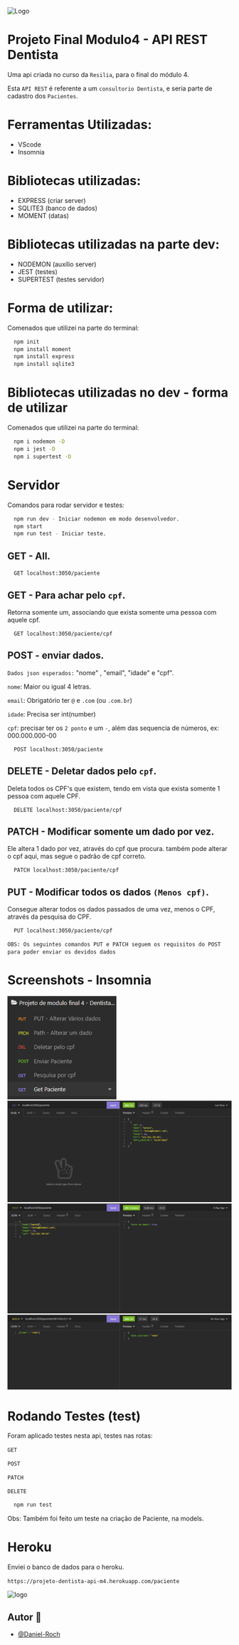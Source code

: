 ![Logo](https://static.wixstatic.com/media/af86ec_5850213055aa4ae8a4ecd4195d65d08d~mv2.png/v1/fill/w_154,h_22,al_c,q_85,usm_0.66_1.00_0.01/logo.webp)

# Projeto Final Modulo4 - API REST Dentista

Uma api criada no curso da `Resilia`, para o final do módulo 4.

Esta `API REST` é referente a um `consultorio Dentista`, e seria parte de cadastro dos `Pacientes`.

# Ferramentas Utilizadas:

- VScode
- Insomnia

# Bibliotecas utilizadas:

- EXPRESS (criar server)
- SQLITE3 (banco de dados)
- MOMENT (datas)

# Bibliotecas utilizadas na parte dev:

- NODEMON (auxílio server)
- JEST (testes)
- SUPERTEST (testes servidor)

# Forma de utilizar:

Comenados que utilizei na parte do terminal:

```bash
  npm init
  npm install moment
  npm install express
  npm install sqlite3
```

# Bibliotecas utilizadas no dev - forma de utilizar

Comenados que utilizei na parte do terminal:

```bash
  npm i nodemon -D
  npm i jest -D
  npm i supertest -D
```

# Servidor

Comandos para rodar servidor e testes:

```bash
  npm run dev - Iniciar nodemon em modo desenvolvedor.
  npm start
  npm run test - Iniciar teste.
```

## GET - All.

```http
  GET localhost:3050/paciente
```

## GET - Para achar pelo `cpf`.

Retorna somente um, associando que exista somente uma pessoa com aquele cpf.

```http
  GET localhost:3050/paciente/cpf
```

## POST - enviar dados.

`Dados json esperados:` "nome" , "email", "idade" e "cpf".

`nome`: Maior ou igual 4 letras.

`email`:  Obrigatório ter `@` e `.com` (ou `.com.br`)

`idade`: Precisa ser int(number)

`cpf`: precisar ter os `2 ponto` e um `-`, além das sequencia de números, ex: 000.000.000-00

```http
  POST localhost:3050/paciente
```

## DELETE - Deletar dados pelo `cpf`.

Deleta todos os CPF's que existem, tendo em vista que exista somente 1 pessoa com aquele CPF.

```http
  DELETE localhost:3050/paciente/cpf
```

## PATCH - Modificar somente um dado por vez.

Ele altera 1 dado por vez, através do cpf que procura. também pode alterar o cpf aqui, mas segue o padrão de cpf correto.

```http
  PATCH localhost:3050/paciente/cpf
```

## PUT - Modificar todos os dados `(Menos cpf)`.

Consegue alterar todos os dados passados de uma vez, menos o CPF, através da pesquisa do CPF.

```http
  PUT localhost:3050/paciente/cpf
```

`OBS: Os seguintes comandos PUT e PATCH seguem os requisitos do POST para poder enviar os devidos dados`

# Screenshots - Insomnia

![App Screenshot](/img-Insomnia/Inso-1.PNG)
![App Screenshot](/img-Insomnia/Inso-2.PNG)
![App Screenshot](/img-Insomnia/Inso-3.PNG)
![App Screenshot](/img-Insomnia/Inso-4.PNG)

# Rodando Testes (test)

Foram aplicado testes nesta api, testes nas rotas:

`GET`

`POST`

`PATCH`

`DELETE`

```bash 
  npm run test
```

Obs: Também foi feito um teste na criação de Paciente, na models.

# Heroku
Enviei o banco de dados para o heroku.

`https://projeto-dentista-api-m4.herokuapp.com/paciente`

![logo](https://raw.githubusercontent.com/ivangabriele/vscode-heroku/master/res/icon.png)

## Autor 👋

- [@Daniel-Roch](https://github.com/Daniel-Roch)


